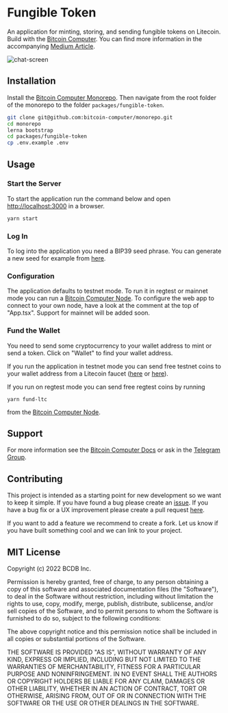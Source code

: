 # Fungible Token

An application for minting, storing, and sending fungible tokens on Litecoin. Build with the [Bitcoin Computer](http://bitcoincomputer.io). You can find more information in the accompanying [Medium Article](https://medium.com/@clemensley/how-to-build-a-token-on-bitcoin-in-javascript-c2439cf1b273).

![chat-screen](https://i.ibb.co/hMqsDjQ/Screen-Shot-2020-09-23-at-00-16-18.png)

## Installation

Install the [Bitcoin Computer Monorepo](https://github.com/bitcoin-computer/monorepo). Then navigate from the root folder of the monorepo to the folder ``packages/fungible-token``.

```bash
git clone git@github.com:bitcoin-computer/monorepo.git
cd monorepo
lerna bootstrap
cd packages/fungible-token
cp .env.example .env
```

## Usage

### Start the Server

To start the application run the command below and open [http://localhost:3000](http://localhost:3000) in a browser.

```bash
yarn start
```

### Log In

To log into the application you need a BIP39 seed phrase. You can generate a new seed for example from [here](https://iancoleman.io/bip39/).

### Configuration

The application defaults to testnet mode. To run it in regtest or mainnet mode you can run a [Bitcoin Computer Node][node]. To configure the web app to connect to your own node, have a look at the comment at the top of "App.tsx". Support for mainnet will be added soon.

### Fund the Wallet

You need to send some cryptocurrency to your wallet address to mint or send a token. Click on "Wallet" to find your wallet address.

If you run the application in testnet mode you can send free testnet coins to your wallet address from a Litecoin faucet ([here](https://testnet-faucet.com/ltc-testnet/) or [here](http://litecointf.salmen.website/)).

If you run on regtest mode you can send free regtest coins by running
```
yarn fund-ltc
```
from the [Bitcoin Computer Node][node].


## Support

For more information see the [Bitcoin Computer Docs](https://docs.bitcoincomputer.io) or ask in the [Telegram Group](https://t.me/joinchat/FMrjOUWRuUkNuIt7zJL8tg).

## Contributing

This project is intended as a starting point for new development so we want to keep it simple. If you have found a bug please create an [issue](https://github.com/bitcoin-computer/monorepo/issues). If you have a bug fix or a UX improvement please create a pull request [here](https://github.com/bitcoin-computer/monorepo/pulls).

If you want to add a feature we recommend to create a fork. Let us know if you have built something cool and we can link to your project.

## MIT License

Copyright (c) 2022 BCDB Inc.

Permission is hereby granted, free of charge, to any person obtaining a copy of this software and associated documentation files (the "Software"), to deal in the Software without restriction, including without limitation the rights to use, copy, modify, merge, publish, distribute, sublicense, and/or sell copies of the Software, and to permit persons to whom the Software is furnished to do so, subject to the following conditions:

The above copyright notice and this permission notice shall be included in all copies or substantial portions of the Software.

THE SOFTWARE IS PROVIDED "AS IS", WITHOUT WARRANTY OF ANY KIND, EXPRESS OR IMPLIED, INCLUDING BUT NOT LIMITED TO THE WARRANTIES OF MERCHANTABILITY, FITNESS FOR A PARTICULAR PURPOSE AND NONINFRINGEMENT. IN NO EVENT SHALL THE AUTHORS OR COPYRIGHT HOLDERS BE LIABLE FOR ANY CLAIM, DAMAGES OR OTHER LIABILITY, WHETHER IN AN ACTION OF CONTRACT, TORT OR OTHERWISE, ARISING FROM, OUT OF OR IN CONNECTION WITH THE SOFTWARE OR THE USE OR OTHER DEALINGS IN THE SOFTWARE.

[node]: https://github.com/bitcoin-computer/monorepo/tree/main/packages/node 